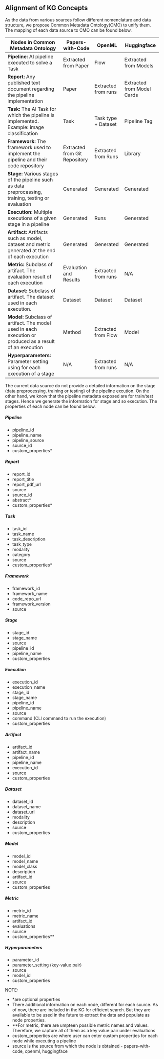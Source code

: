 ## Alignment of KG Concepts
As the data from various sources follow different nomenclature and data structure, we propose Common Metadata Ontology(CMO) to unify them. The mapping of each data source to CMO can be found below.


|     **Nodes   in Common Metadata Ontology**                                                                             |     **Papers-with-Code**                  |     **OpenML**                   |     **Huggingface**                   |
|---------------------------------------------------------------------------------------------------------------------|-----------------------------------------|------------------------------|-------------------------------------|
|     **Pipeline:**  AI pipeline executed to solve a Task                                                               |     Extracted from   Paper              |     Flow                     |     Extracted from   Models         |
|     **Report:**     Any   published text document regarding the pipeline implementation                                  |     Paper                               |     Extracted from   runs    |     Extracted from   Model Cards    |
|     **Task:**     The   AI Task for which the pipeline is implemented. Example: image classification                     |     Task                                |     Task type   + Dataset    |     Pipeline   Tag                  |
|     **Framework:**     The   framework used to implement the pipeline and their code repository                          |     Extracted from   Git Repository     |     Extracted from   Runs    |     Library                         |
|     **Stage:**     Various   stages of the pipeline such as data preprocessing, training, testing or   evaluation        |     Generated                           |     Generated                |     Generated                       |
|     **Execution:**     Multiple   executions of a given stage in a pipeline                                              |     Generated                           |     Runs                     |     Generated                       |
|     **Artifact:**     Artifacts   such as model, dataset and metric generated at the end of each execution               |     Generated                           |     Generated                |     Generated                       |
|     **Metric:**     Subclass   of artifact. The evaluation result of each execution                                      |     Evaluation   and Results            |     Extracted from   runs    |     N/A                             |
|     **Dataset:**     Subclass   of artifact. The dataset used in each execution.                                         |     Dataset                             |     Dataset                  |     Dataset                         |
|     **Model:**     Subclass   of artifact. The model used in each execution or produced as a result of an   execution    |     Method                              |     Extracted from   Flow    |     Model                           |
|     **Hyperparameters:**     Parameter   setting using for each execution of a stage                                     |     N/A                                 |     Extracted from   runs    |     N/A                             |


The current data source do not provide a detailed information on the stage (data preprocessing, training or testing) of the pipeline excution. On the other hand, we know that the pipeline metadata exposed are for train/test stages. Hence we generate the information for stage and so execution. The properties of each node can be found below.

##### Pipeline
* pipeline_id
* pipeline_name
* pipeline_source
* source_id
* custom_properties*

##### Report
* report_id
* report_title
* report_pdf_url
* source
* source_id
* abstract*
* custom_properties*

##### Task
* task_id
* task_name
* task_description
* task_type
* modality
* category
* source
* custom_properties*

##### Framework
* framework_id
* framework_name
* code_repo_url
* framework_version
* source

##### Stage
* stage_id
* stage_name
* source
* pipeline_id
* pipeline_name
* custom_properties

##### Execution
* execution_id
* execution_name
* stage_id
* stage_name
* pipeline_id
* pipeline_name
* source
* command (CLI command to run the execution)
* custom_properties

##### Artifact
* artifact_id
* artifact_name
* pipeline_id
* pipeline_name
* execution_id
* source
* custom_properties

##### Dataset
* dataset_id
* dataset_name
* dataset_url
* modality
* description
* source
* custom_properties

##### Model
* model_id
* model_name
* model_class
* description
* artifact_id
* source
* custom_properties

##### Metric
* metric_id
* metric_name
* artifact_id
* evaluations
* source
* custom_properties**

##### Hyperparameters
* parameter_id
* parameter_setting (key-value pair)
* source
* model_id
* custom_properties


NOTE: 
* *are optional properties
* There additional information on each node, different for each source. As of now, there are included in the KG for efficient search. But they are available to be used in the future to extract the data and populate as node properties.
* **For metric, there are umpteen possible metric names and values. Therefore, we capture all of them as a key value pair under evaluations
* custom_properties are where user can enter custom properties for each node while executing a pipeline
* source is the source from which the node is obtained - papers-with-code, openml, huggingface


